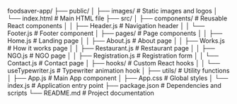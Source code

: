 foodsaver-app/
├── public/
│   ├── images/          # Static images and logos
│   └── index.html       # Main HTML file
├── src/
│   ├── components/      # Reusable React components
│   │   ├── Header.js    # Navigation header
│   │   └── Footer.js    # Footer component
│   ├── pages/           # Page components
│   │   ├── Home.js      # Landing page
│   │   ├── About.js     # About page
│   │   ├── Works.js     # How it works page
│   │   ├── Restaurant.js # Restaurant page
│   │   ├── NGO.js       # NGO page
│   │   ├── Registration.js # Registration form
│   │   └── Contact.js   # Contact page
│   ├── hooks/           # Custom React hooks
│   │   └── useTypewriter.js # Typewriter animation hook
│   ├── utils/           # Utility functions
│   ├── App.js           # Main App component
│   ├── App.css          # Global styles
│   └── index.js         # Application entry point
├── package.json         # Dependencies and scripts
└── README.md           # Project documentation

